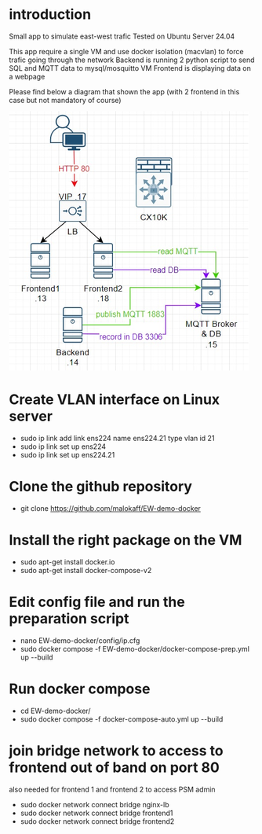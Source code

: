 # introduction
Small app to simulate east-west trafic 
Tested on Ubuntu Server 24.04

This app require a single VM and use docker isolation (macvlan) to force trafic going through the network
Backend is running 2 python script to send SQL and MQTT data to mysql/mosquitto VM
Frontend is displaying data on a webpage

Please find below a diagram that shown the app (with 2 frontend in this case but not mandatory of course)

![Screenshot](data/frontend1/EW-demo-frontend/images/diagram.jpg)

# Create VLAN interface on Linux server
- sudo ip link add link ens224 name ens224.21 type vlan id 21
- sudo ip link set up ens224
- sudo ip link set up ens224.21


# Clone the github repository
- git clone https://github.com/malokaff/EW-demo-docker

# Install the right package on the VM
- sudo apt-get install docker.io
- sudo apt-get install docker-compose-v2

# Edit config file and run the preparation script
- nano EW-demo-docker/config/ip.cfg
- sudo docker compose -f EW-demo-docker/docker-compose-prep.yml up --build

# Run docker compose
- cd EW-demo-docker/
- sudo docker compose -f docker-compose-auto.yml up --build

# join bridge network to access to frontend out of band on port 80
also needed for frontend 1 and frontend 2 to access PSM admin
- sudo docker network connect bridge nginx-lb
- sudo docker network connect bridge frontend1
- sudo docker network connect bridge frontend2

